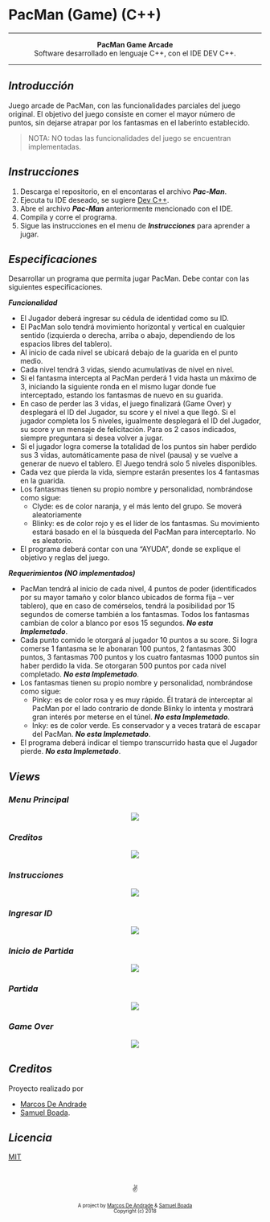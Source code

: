 # PacMan (Game) (C++)

---

<p align="center"><b>PacMan Game Arcade</b><br>Software desarrollado en lenguaje C++, con el IDE DEV C++.</p>

---

## ***Introducción***

Juego arcade de PacMan, con las funcionalidades parciales del juego original. El objetivo del juego consiste en comer el mayor número de puntos, sin dejarse atrapar por los fantasmas en el laberinto establecido.
> NOTA: NO todas las funcionalidades del juego se encuentran implementadas.

## ***Instrucciones***
1. Descarga el repositorio, en el encontaras el archivo ***Pac-Man***.
2. Ejecuta tu IDE deseado, se sugiere [Dev C++](https://sourceforge.net/projects/orwelldevcpp/).
3. Abre el archivo ***Pac-Man*** anteriormente mencionado con el IDE.
4. Compila y corre el programa.
5. Sigue las instrucciones en el menu de ***Instrucciones*** para aprender a jugar.

## ***Especificaciones***

Desarrollar un programa que permita jugar PacMan. Debe contar con las siguientes especificaciones.

***Funcionalidad***

  - El Jugador deberá ingresar su cédula de identidad como su ID.
  - El PacMan solo tendrá movimiento horizontal y vertical en cualquier sentido (izquierda o derecha, arriba o abajo, dependiendo de los espacios libres del tablero).
  - Al inicio de cada nivel se ubicará debajo de la guarida en el punto medio.
  - Cada nivel tendrá 3 vidas, siendo acumulativas de nivel en nivel.
  - Si el fantasma intercepta al PacMan perderá 1 vida hasta un máximo de 3, iniciando la siguiente ronda en el mismo lugar donde fue interceptado, estando los fantasmas de nuevo en su guarida.
  - En caso de perder las 3 vidas, el juego finalizará (Game Over) y desplegará el ID del Jugador, su score y el nivel a que llegó. Si el jugador completa los 5 niveles, igualmente desplegará el ID del Jugador, su score y un mensaje de felicitación. Para os 2 casos indicados, siempre preguntara si desea volver a jugar.
  - Si el jugador logra comerse la totalidad de los puntos sin haber perdido sus 3 vidas, automáticamente pasa de nivel (pausa) y se vuelve a generar de nuevo el tablero. El Juego tendrá solo 5 niveles disponibles.
  - Cada vez que pierda la vida, siempre estarán presentes los 4 fantasmas en la guarida.
  - Los fantasmas tienen su propio nombre y personalidad, nombrándose como sigue:
    *  Clyde: es de color naranja, y el más lento del grupo. Se moverá aleatoriamente
    *  Blinky: es de color rojo y es el líder de los fantasmas. Su movimiento estará basado en el la búsqueda del PacMan para interceptarlo. No es aleatorio.
  - El programa deberá contar con una “AYUDA”, donde se explique el objetivo y reglas del juego.

***Requerimientos (NO implementados)***

  - PacMan tendrá al inicio de cada nivel, 4 puntos de poder (identificados por su mayor tamaño y color blanco ubicados de forma fija – ver tablero), que en caso de comérselos, tendrá la posibilidad por 15 segundos de comerse también a los fantasmas. Todos los fantasmas cambian de color a blanco por esos 15 segundos. ***No esta Implemetado***.
  - Cada punto comido le otorgará al jugador 10 puntos a su score. Si logra comerse 1 fantasma se le abonaran 100 puntos, 2 fantasmas 300 puntos, 3 fantasmas 700 puntos y los cuatro fantasmas 1000 puntos sin haber perdido la vida. Se otorgaran 500 puntos por cada nivel completado. ***No esta Implemetado***.
  - Los fantasmas tienen su propio nombre y personalidad, nombrándose como sigue:
    *  Pinky: es de color rosa y es muy rápido. Él tratará de interceptar al PacMan por el lado contrario de donde Blinky lo intenta y mostrará gran interés por meterse en el túnel. ***No esta Implemetado***.
    *  Inky: es de color verde. Es conservador y a veces tratará de escapar del PacMan. ***No esta Implemetado***.
  - El programa deberá indicar el tiempo transcurrido hasta que el Jugador pierde. ***No esta Implemetado***.

## ***Views***

### *Menu Principal*
<p align="center"><img src="https://i.ibb.co/M7sgtnM/Imagen1.png"></p>

### *Creditos*
<p align="center"><img src="https://i.ibb.co/9cnP7hx/Imagen2.png"></p>

### *Instrucciones*
<p align="center"><img src="https://i.ibb.co/dLGCG1D/Imagen3.png"></p>

### *Ingresar ID*
<p align="center"><img src="https://i.ibb.co/LJw61x4/Imagen4.png"></p>

### *Inicio de Partida*
<p align="center"><img src="https://i.ibb.co/tLBfcPx/Imagen5.png"></p>

### *Partida*
<p align="center"><img src="https://i.ibb.co/f9KNmM8/Imagen6.png"></p>

### *Game Over*
<p align="center"><img src="https://i.ibb.co/d5gZ4WD/Imagen7.png"></p>

## ***Creditos***

Proyecto realizado por
* [Marcos De Andrade](https://github.com/MarcosDeAndrade)
* [Samuel Boada](https://github.com/systems-multimedia).

## ***Licencia***

[MIT](https://github.com/MarcosDeAndrade/PacMan/blob/master/LICENSE)

&nbsp;

<p align="center">✌️</p>
<p align="center">
<sub><sup>A project by <a href="https://github.com/MarcosDeAndrade">Marcos De Andrade</a> & <a href="https://github.com/systems-multimedia">Samuel Boada</a><br>Copyright (c) 2018</sup></sub></p>
